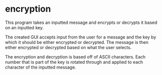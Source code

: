 # encryption
This program takes an inputted message and encrypts or decrypts it based on an inputted key.

The created GUI accepts input from the user for a message and the key by which it should be either encrypted or decrypted. The message is then either encrypted
or decrypted based on what the user selects.

The encryption and decryption is based off of ASCII characters. Each number that is part of the key is rotated through and applied to each character of the inputted
message.

